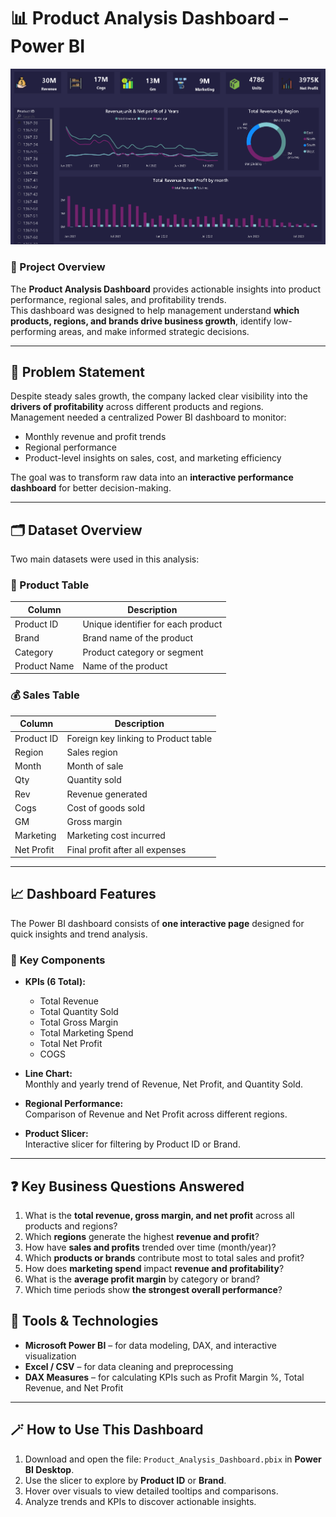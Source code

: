 # 📊 Product Analysis Dashboard – Power BI

![Product Analysis Dashboard](Dashboard/marketing_dashboard.png)

### 🚀 Project Overview
The **Product Analysis Dashboard** provides actionable insights into product performance, regional sales, and profitability trends.  
This dashboard was designed to help management understand **which products, regions, and brands drive business growth**, identify low-performing areas, and make informed strategic decisions.

---

## 🧠 Problem Statement
Despite steady sales growth, the company lacked clear visibility into the **drivers of profitability** across different products and regions.  
Management needed a centralized Power BI dashboard to monitor:
- Monthly revenue and profit trends  
- Regional performance  
- Product-level insights on sales, cost, and marketing efficiency  

The goal was to transform raw data into an **interactive performance dashboard** for better decision-making.

---

## 🗂️ Dataset Overview
Two main datasets were used in this analysis:

### 🧾 Product Table
| Column | Description |
|---------|-------------|
| Product ID | Unique identifier for each product |
| Brand | Brand name of the product |
| Category | Product category or segment |
| Product Name | Name of the product |

### 💰 Sales Table
| Column | Description |
|---------|-------------|
| Product ID | Foreign key linking to Product table |
| Region | Sales region |
| Month | Month of sale |
| Qty | Quantity sold |
| Rev | Revenue generated |
| Cogs | Cost of goods sold |
| GM | Gross margin |
| Marketing | Marketing cost incurred |
| Net Profit | Final profit after all expenses |

---

## 📈 Dashboard Features
The Power BI dashboard consists of **one interactive page** designed for quick insights and trend analysis.

### 🧩 **Key Components**
- **KPIs (6 Total):**
  - Total Revenue  
  - Total Quantity Sold  
  - Total Gross Margin  
  - Total Marketing Spend  
  - Total Net Profit  
  - COGS

- **Line Chart:**  
  Monthly and yearly trend of Revenue, Net Profit, and Quantity Sold.

- **Regional Performance:**  
  Comparison of Revenue and Net Profit across different regions.

- **Product Slicer:**  
  Interactive slicer for filtering by Product ID or Brand.

---

## ❓ Key Business Questions Answered
1. What is the **total revenue, gross margin, and net profit** across all products and regions?  
2. Which **regions** generate the highest **revenue and profit**?  
3. How have **sales and profits** trended over time (month/year)?  
4. Which **products or brands** contribute most to total sales and profit?  
5. How does **marketing spend** impact **revenue and profitability**?  
6. What is the **average profit margin** by category or brand?  
7. Which time periods show **the strongest overall performance**?

 


## 🧰 Tools & Technologies
- **Microsoft Power BI** – for data modeling, DAX, and interactive visualization  
- **Excel / CSV** – for data cleaning and preprocessing  
- **DAX Measures** – for calculating KPIs such as Profit Margin %, Total Revenue, and Net Profit  

---

## 🪄 How to Use This Dashboard
1. Download and open the file: `Product_Analysis_Dashboard.pbix` in **Power BI Desktop**.  
2. Use the slicer to explore by **Product ID** or **Brand**.  
3. Hover over visuals to view detailed tooltips and comparisons.  
4. Analyze trends and KPIs to discover actionable insights.





